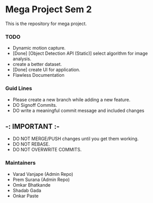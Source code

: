# Mega Project Sem 2 
This is the repository for mega project.

### TODO 
- Dynamic motion capture.
- [Done] [Object Detection API (Static)] select algorithm for image analysis.
- create a better dataset.
- [Done] create UI for application.
- Flawless Documentation 

### Guid Lines
- Please create a new branch while adding a new feature.
- DO Signoff Commits.
- DO write a meaningful commit message and included changes
## -: IMPORTANT :-
- DO NOT MERGE/PUSH changes until you get them working.
- DO NOT REBASE.
- DO NOT OVERWRITE COMMITS.
### Maintainers
- Varad Vanjape     (Admin Repo) 
- Prem Surana	    (Admin Repo)
- Omkar Bhatkande	
- Shadab Gada
- Onkar Paste
